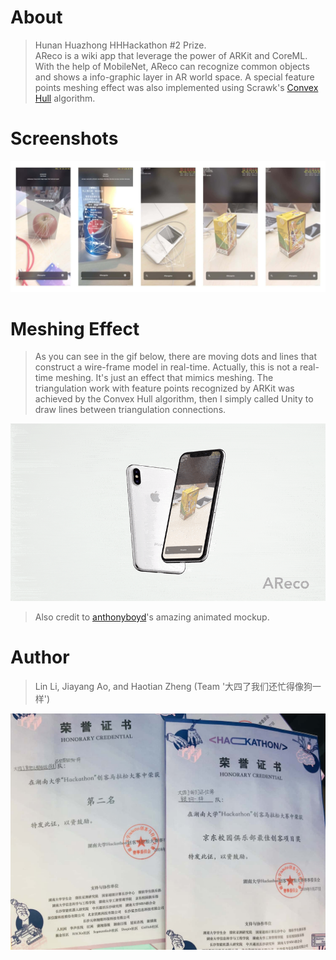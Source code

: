 # About
> Hunan Huazhong HHHackathon #2 Prize.   
AReco is a wiki app that leverage the power of ARKit and CoreML. With the help of MobileNet, AReco can recognize common objects and shows a info-graphic layer in AR world space. A special feature points meshing effect was also implemented using Scrawk's [Convex Hull](https://github.com/Scrawk/Hull-Delaunay-Voronoi) algorithm.  

# Screenshots

![](screenshots.jpg)

# Meshing Effect
> As you can see in the gif below, there are moving dots and lines that construct a wire-frame model in real-time. Actually, this is not a real-time meshing. It's just an effect that mimics meshing. The triangulation work with feature points recognized by ARKit was achieved by the Convex Hull algorithm, then I simply called Unity to draw lines between triangulation connections.

![](meshing.gif)

> Also credit to [anthonyboyd](https://www.anthonyboyd.graphics)'s amazing animated mockup.

# Author
> Lin Li, Jiayang Ao, and Haotian Zheng (Team '大四了我们还忙得像狗一样')

![](prize.jpeg)
